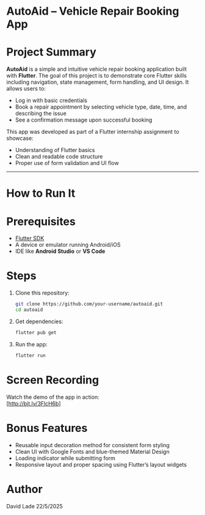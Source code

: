 # AutoAid – Vehicle Repair Booking App

# Project Summary

**AutoAid** is a simple and intuitive vehicle repair booking application built with **Flutter**. The goal of this project is to demonstrate core Flutter skills including navigation, state management, form handling, and UI design. It allows users to:

- Log in with basic credentials  
- Book a repair appointment by selecting vehicle type, date, time, and describing the issue  
- See a confirmation message upon successful booking  

This app was developed as part of a Flutter internship assignment to showcase:

- Understanding of Flutter basics  
- Clean and readable code structure  
- Proper use of form validation and UI flow  

---

#  How to Run It

#  Prerequisites
- [Flutter SDK](https://docs.flutter.dev/get-started/install)
- A device or emulator running Android/iOS
- IDE like **Android Studio** or **VS Code**

#  Steps
1. Clone this repository:
   ```bash
   git clone https://github.com/your-username/autoaid.git
   cd autoaid

2. Get dependencies:
   ```bash
   flutter pub get

3. Run the app:
   ```bash
   flutter run

# Screen Recording
Watch the demo of the app in action:  
[http://bit.ly/3FlcH6b]

# Bonus Features

- Reusable input decoration method for consistent form styling  
- Clean UI with Google Fonts and blue-themed Material Design  
- Loading indicator while submitting form  
- Responsive layout and proper spacing using Flutter’s layout widgets  

# Author
David Lade
22/5/2025